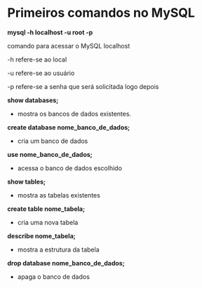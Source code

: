 # Primeiros comandos no MySQL

**mysql -h localhost -u root -p** 

comando para acessar o MySQL localhost

-h refere-se ao local

-u refere-se ao usuário

-p refere-se a senha que será solicitada logo depois


**show databases;**

- mostra os bancos de dados existentes.

**create database nome_banco_de_dados;**

- cria um banco de dados

**use nome_banco_de_dados;**

- acessa o banco de dados escolhido

**show tables;**

- mostra as tabelas existentes

**create table nome_tabela;**

- cria uma nova tabela

**describe nome_tabela;**

- mostra a estrutura da tabela 

**drop database nome_banco_de_dados;**

- apaga o banco de dados

